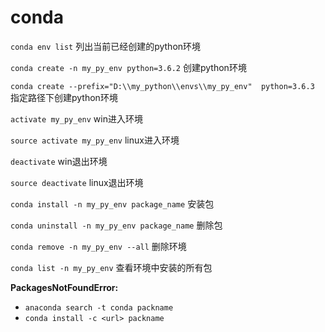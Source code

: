 # conda

`conda env list` 列出当前已经创建的python环境

`conda create -n my_py_env python=3.6.2` 创建python环境

`conda create --prefix="D:\\my_python\\envs\\my_py_env"  python=3.6.3` 指定路径下创建python环境

`activate my_py_env` win进入环境

`source activate my_py_env` linux进入环境

`deactivate` win退出环境

`source deactivate` linux退出环境

`conda install -n my_py_env package_name` 安装包

`conda uninstall -n my_py_env package_name` 删除包

`conda remove -n my_py_env --all` 删除环境

`conda list -n my_py_env` 查看环境中安装的所有包

**PackagesNotFoundError:**

+ `anaconda search -t conda packname`
+ `conda install -c <url> packname`
